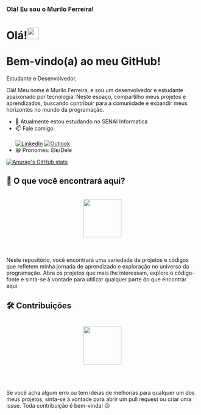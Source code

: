### Olá! Eu sou o Murilo Ferreira!
<h1 align="left">Olá!<img src="https://raw.githubusercontent.com/kaueMarques/kaueMarques/master/hi.gif" height="30px"><br><br>Bem-vindo(a) ao meu GitHub!</h1>

Estudante e Desenvolvedor, 

Olá! Meu nome é Murilo Ferreira, e sou um desenvolvedor e estudante apaixonado por tecnologia. Neste espaço, compartilho meus projetos e aprendizados, buscando contribuir para a comunidade e expandir meus horizontes no mundo da programação.

- 🔭 Atualmente estou estudando no SENAI Informatica
- 📫 Fale comigo:
<br><br>[![LinkedIn](https://img.shields.io/badge/linkedin-%230077B5.svg?style=for-the-badge&logo=linkedin&logoColor=white)](https://www.linkedin.com/in/muriloferreiralopes/)
[![Outlook](https://img.shields.io/badge/Microsoft_Outlook-0078D4?style=for-the-badge&logo=microsoft-outlook&logoColor=white)](mailto:murilo.lopes5@fatec.sp.gov.br)
- 😄 Pronomes: Ele/Dele

[![Anurag's GitHub stats](https://github-readme-stats.vercel.app/api?username=Murilo-Ferreira-Lopes&count_private=true&show_icons=true&theme=transparent&locale=pt-br)](https://github.com/Murilo-Ferreira-Lopes/github-readme-stats)

<h2>💬 O que você encontrará aqui?</h2>
<br><center><img src="https://github.com/Murilo-Ferreira-Lopes/Murilo-Ferreira-Lopes/assets/67995781/8a69cedc-4955-4af9-8f69-8e302d398fc4" height="100px"></center><br><br><br>
 Neste repositório, você encontrará uma variedade de projetos e códigos que refletem minha jornada de aprendizado e exploração no universo da programação. Abra os projetos que mais lhe interessam, explore o código-fonte e sinta-se à vontade para utilizar qualquer parte do que encontrar aqui.
 
<h2>🛠 Contribuições</h2>
<br><center><img src="https://github.com/Murilo-Ferreira-Lopes/Murilo-Ferreira-Lopes/assets/67995781/0c0427a4-b24a-4a91-869b-c3d31c3e99b4)" height="100px"></center><br><br><br>
 
 Se você acha algum erro ou tem ideias de melhorias para qualquer um dos meus projetos, sinta-se à vontade para abrir um pull request ou criar uma issue. Toda contribuição é bem-vinda! 😉
  
